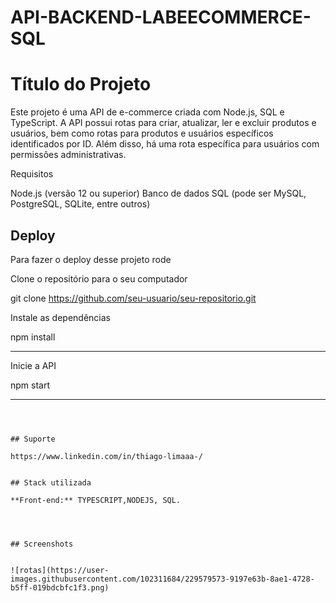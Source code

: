 ﻿# API-BACKEND-LABEECOMMERCE-SQL

# Título do Projeto

Este projeto é uma API de e-commerce criada com Node.js, SQL e TypeScript. A API possui rotas para criar, atualizar, ler e excluir produtos e usuários, bem como rotas para produtos e usuários específicos identificados por ID. Além disso, há uma rota específica para usuários com permissões administrativas.

Requisitos

Node.js (versão 12 ou superior)
Banco de dados SQL (pode ser MySQL, PostgreSQL, SQLite, entre outros)
## Deploy

Para fazer o deploy desse projeto rode

Clone o repositório para o seu computador

git clone https://github.com/seu-usuario/seu-repositorio.git






Instale as dependências

npm install
_______________________

Inicie a API


npm start
_______________________



  
```



## Suporte

https://www.linkedin.com/in/thiago-limaaa-/


## Stack utilizada

**Front-end:** TYPESCRIPT,NODEJS, SQL.




## Screenshots


![rotas](https://user-images.githubusercontent.com/102311684/229579573-9197e63b-8ae1-4728-b5ff-019bdcbfc1f3.png)


